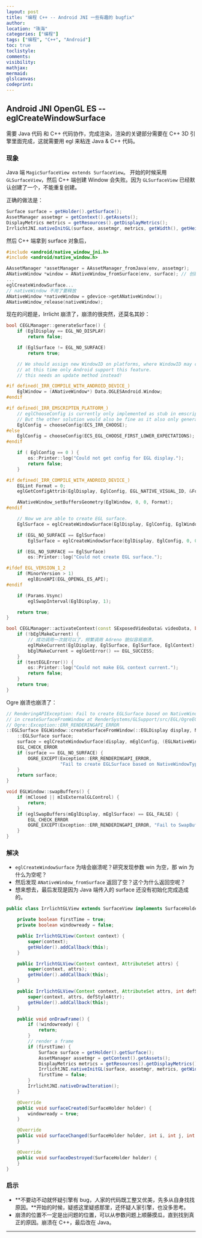 ```yaml
---
layout: post
title: "编程 C++ -- Android JNI 一些有趣的 bugfix"
author:
location: "珠海"
categories: ["编程"]
tags: ["编程", "C++", "Android"]
toc: true
toclistyle:
comments:
visibility:
mathjax:
mermaid:
glslcanvas:
codeprint:
---
```



## Android JNI OpenGL ES -- eglCreateWindowSurface

需要 Java 代码 和 C++ 代码协作，完成渲染，渲染的关键部分需要在 C++ 3D 引擎里面完成，这就需要用 egl 来粘连 Java & C++ 代码。


### 现象

Java 端 `MagicSurfaceView extends SurfaceView`。
开始的时候采用 `GLSurfaceView`，然后 C++ 端创建 Window 会失败。因为 `GLSurfaceView` 已经默认创建了一个，不能重复创建。

正确的做法是：

```java
Surface surface = getHolder().getSurface();
AssetManager assetmgr = getContext().getAssets();
DisplayMetrics metrics = getResources().getDisplayMetrics();
IrrlichtJNI.nativeInitGL(surface, assetmgr, metrics, getWidth(), getHeight());
```

然后 C++ 端拿到 surface 对象后，

```cpp
#include <android/native_window_jni.h>
#include <android/native_window.h>

AAssetManager *assetManager = AAssetManager_fromJava(env, assetmgr);
ANativeWindow *window = ANativeWindow_fromSurface(env, surface); // 创建 window 对象
...
eglCreateWindowSurface...
// nativeWindow 不用了要释放
ANativeWindow *nativeWindow = gdevice->getANativeWindow();
ANativeWindow_release(nativeWindow);
```

现在的问题是，Irrlicht 崩溃了，崩溃的很突然，还莫名其妙：

```cpp
bool CEGLManager::generateSurface() {
    if (EglDisplay == EGL_NO_DISPLAY)
        return false;

    if (EglSurface != EGL_NO_SURFACE)
        return true;

    // We should assign new WindowID on platforms, where WindowID may change at runtime,
    // at this time only Android support this feature.
    // this needs an update method instead!

#if defined(_IRR_COMPILE_WITH_ANDROID_DEVICE_)
    EglWindow = (ANativeWindow*) Data.OGLESAndroid.Window;
#endif

#if defined(_IRR_EMSCRIPTEN_PLATFORM_)
    // eglChooseConfig is currently only implemented as stub in emscripten (version 1.37.22 at point of writing)
    // But the other solution would also be fine as it also only generates a single context so there is not much to choose from.
    EglConfig = chooseConfig(ECS_IRR_CHOOSE);
#else
    EglConfig = chooseConfig(ECS_EGL_CHOOSE_FIRST_LOWER_EXPECTATIONS);
#endif

    if ( EglConfig == 0 ) {
        os::Printer::log("Could not get config for EGL display.");
        return false;
    }

#if defined(_IRR_COMPILE_WITH_ANDROID_DEVICE_)
    EGLint Format = 0;
    eglGetConfigAttrib(EglDisplay, EglConfig, EGL_NATIVE_VISUAL_ID, &Format);

    ANativeWindow_setBuffersGeometry(EglWindow, 0, 0, Format);
#endif

    // Now we are able to create EGL surface.
    EglSurface = eglCreateWindowSurface(EglDisplay, EglConfig, EglWindow, 0);

    if (EGL_NO_SURFACE == EglSurface)
        EglSurface = eglCreateWindowSurface(EglDisplay, EglConfig, 0, 0);

    if (EGL_NO_SURFACE == EglSurface)
        os::Printer::log("Could not create EGL surface.");

#ifdef EGL_VERSION_1_2
    if (MinorVersion > 1)
        eglBindAPI(EGL_OPENGL_ES_API);
#endif

    if (Params.Vsync)
        eglSwapInterval(EglDisplay, 1);

    return true;
}

bool CEGLManager::activateContext(const SExposedVideoData& videoData, bool restorePrimaryOnZero) {
    if (!bEglMakeCurrent) {
        // 成功调用一次就可以了，频繁调用 Adreno 貌似容易崩溃。
        eglMakeCurrent(EglDisplay, EglSurface, EglSurface, EglContext);
        bEglMakeCurrent = eglGetError() == EGL_SUCCESS;
    }
    if (testEGLError()) {
        os::Printer::log("Could not make EGL context current.");
        return false;
    }
    return true;
}
```

Ogre 崩溃也崩溃了：

```cpp
// RenderingAPIException: Fail to create EGLSurface based on NativeWindowType
// in createSurfaceFromWindow at RenderSystems/GLSupport/src/EGL/OgreEGLWindow.cpp (line 217)
// Ogre::Exception::ERR_RENDERINGAPI_ERROR
::EGLSurface EGLWindow::createSurfaceFromWindow(::EGLDisplay display, NativeWindowType win) {
    ::EGLSurface surface;
    surface = eglCreateWindowSurface(display, mEglConfig, (EGLNativeWindowType) win, NULL);
    EGL_CHECK_ERROR
    if (surface == EGL_NO_SURFACE) {
        OGRE_EXCEPT(Exception::ERR_RENDERINGAPI_ERROR,
                    "Fail to create EGLSurface based on NativeWindowType");
    }
    return surface;
}

void EGLWindow::swapBuffers() {
    if (mClosed || mIsExternalGLControl) {
        return;
    }
    if (eglSwapBuffers(mEglDisplay, mEglSurface) == EGL_FALSE) {
        EGL_CHECK_ERROR
        OGRE_EXCEPT(Exception::ERR_RENDERINGAPI_ERROR, "Fail to SwapBuffers");
    }
}
```


### 解决

* `eglCreateWindowSurface` 为啥会崩溃呢？研究发现参数 win 为空，那 win 为什么为空呢？
* 然后发现 `ANativeWindow_fromSurface` 返回了空？这个为什么返回空呢？
* 想来想去，最后发现是因为 Java 端传入的 surface 还没有初始化完成造成的。

```java
public class IrrlichtGLView extends SurfaceView implements SurfaceHolder.Callback {

    private boolean firstTime = true;
    private boolean windowready = false;

    public IrrlichtGLView(Context context) {
        super(context);
        getHolder().addCallback(this);
    }

    public IrrlichtGLView(Context context, AttributeSet attrs) {
        super(context, attrs);
        getHolder().addCallback(this);
    }

    public IrrlichtGLView(Context context, AttributeSet attrs, int defStyleAttr) {
        super(context, attrs, defStyleAttr);
        getHolder().addCallback(this);
    }

    public void onDrawFrame() {
        if (!windowready) {
            return;
        }
        // render a frame
        if (firstTime) {
            Surface surface = getHolder().getSurface();
            AssetManager assetmgr = getContext().getAssets();
            DisplayMetrics metrics = getResources().getDisplayMetrics();
            IrrlichtJNI.nativeInitGL(surface, assetmgr, metrics, getWidth(), getHeight());
            firstTime = false;
        }
        IrrlichtJNI.nativeDrawIteration();
    }

    @Override
    public void surfaceCreated(SurfaceHolder holder) {
        windowready = true;
    }

    @Override
    public void surfaceChanged(SurfaceHolder holder, int i, int j, int k) {
    }

    @Override
    public void surfaceDestroyed(SurfaceHolder holder) {
    }
}
```


### 启示

* **不要动不动就怀疑引擎有 bug，人家的代码既工整又优美，先多从自身找找原因。**开始的时候，疑惑这里疑惑那里，还怀疑人家引擎，也没多思考。
* 崩溃的位置不一定是出问题的位置，可以从参数问题上顺藤摸瓜，直到找到真正的原因。崩溃在 C++，最后改在 Java。

<hr class='reviewline'/>
<p class='reviewtip'><script type='text/javascript' src='{% include relref.html url="/assets/reviewjs/blogs/2021-02-20-some-interesting-bugs.md.js" %}'></script></p>
